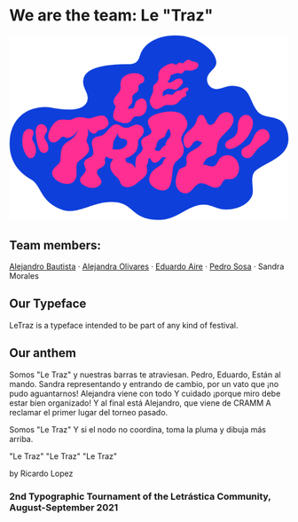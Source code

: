 # We are the team: Le "Traz"

![Logo](./_images/leTrazLogo.png)

## Team members:
<p>
<a href="https://www.instagram.com/el_letritas" target="blank">Alejandro Bautista</a> · 
<a href="https://www.instagram.com/im.ale.o" target="blank">Alejandra Olivares</a> · 
<a href="https://www.instagram.com/eduairet" target="blank">Eduardo Aire</a> · 
<a href="https://www.instagram.com/pedro_subercaseaux" target="blank">Pedro Sosa</a> · 
Sandra Morales
</p> 

## Our Typeface

LeTraz is a typeface intended to be part of any kind of festival.

## Our anthem

Somos "Le Traz"
y nuestras barras te atraviesan.
Pedro, Eduardo,
Están al mando.
Sandra representando y entrando de cambio,
por un vato que ¡no pudo aguantarnos!
Alejandra viene con todo
Y cuidado ¡porque miro debe estar bien organizado!
Y al final está Alejandro, que viene de CRAMM 
A reclamar el primer lugar del torneo pasado.

Somos "Le Traz"
Y si el nodo no coordina,
toma la pluma
y dibuja más arriba.

"Le Traz"
"Le Traz"
"Le Traz"

by Ricardo Lopez

### 2nd Typographic Tournament of the Letrástica Community, August-September 2021

